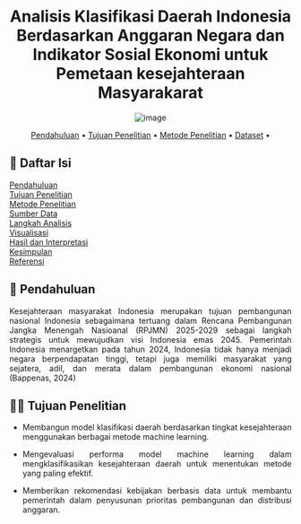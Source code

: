 <div align="center"> 

# Analisis Klasifikasi Daerah Indonesia Berdasarkan Anggaran Negara dan Indikator Sosial Ekonomi untuk Pemetaan kesejahteraan Masyarakarat

![image](https://github.com/user-attachments/assets/d005fd7c-29a8-4f93-9476-6791a370d17c)
</div>
<p align="center">
  <a href="#-pendahuluan">Pendahuluan</a> •
  <a href="#-tujuan penelitian">Tujuan Penelitian</a> •
  <a href="#-metode penelitian">Metode Penelitian</a> •
  <a href="#-dataset">Dataset</a> •
</p>

## 📖 Daftar Isi
<a href="#pendahuluan">Pendahuluan</a><br>
<a href="#tujuan-penelitian">Tujuan Penelitian</a><br>
<a href="#metode-penelitian">Metode Penelitian</a><br>
<a href="#sumber-data">Sumber Data</a><br>
<a href="#langkah-analisis">Langkah Analisis</a><br>
<a href="#visualisasi">Visualisasi</a><br>
<a href="#hasil-dan-interpretasi">Hasil dan Interpretasi</a><br>
<a href="#kesimpulan">Kesimpulan</a><br>
<a href="#referensi">Referensi</a>

## 📝 Pendahuluan

<div align="justify">
Kesejahteraan masyarakat Indonesia merupakan tujuan pembangunan nasional Indonesia sebagaimana tertuang dalam Rencana Pembangunan Jangka Menengah Nasioanal (RPJMN) 2025-2029 sebagai langkah strategis untuk mewujudkan visi Indonesia emas 2045. Pemerintah Indonesia menargetkan pada tahun 2024, Indonesia tidak hanya menjadi negara berpendapatan tinggi, tetapi juga memiliki masyarakat yang sejatera, adil, dan merata dalam pembangunan ekonomi nasional (Bappenas, 2024)

## 👨‍💻 Tujuan Penelitian 
- Membangun model klasifikasi daerah berdasarkan tingkat kesejahteraan menggunakan berbagai metode machine learning.
  
- Mengevaluasi performa model machine learning dalam mengklasifikasikan kesejahteraan daerah untuk menentukan metode yang paling efektif.
  
- Memberikan rekomendasi kebijakan berbasis data untuk membantu pemerintah dalam penyusunan prioritas pembangunan dan distribusi anggaran.
</div>

